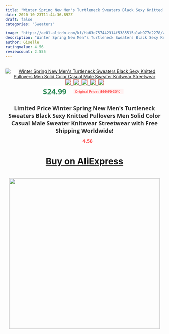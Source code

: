 ```yaml
---
title: "Winter Spring New Men's Turtleneck Sweaters Black Sexy Knitted Pullovers Men Solid Color Casual Male Sweater Knitwear Streetwear"
date: 2020-10-23T11:44:36.892Z
draft: false
categories: "Sweaters"

image: "https://ae01.alicdn.com/kf/Ha63e757442314f5385515a1ab977d2278/Winter-Spring-New-Men-s-Turtleneck-Sweaters-Black-Sexy-Knitted-Pullovers-Men-Solid-Color-Casual-Male.png_220x220.png"
description: "Winter Spring New Men's Turtleneck Sweaters Black Sexy Knitted Pullovers Men Solid Color Casual Male Sweater Knitwear Streetwear"
author: Giselle
ratingvalue: 4.56
reviewcount: 2.555
---
```

<br>
<div style="text-align: center;">
<a href="https://s.click.aliexpress.com/e/_9z6kZB" target="_blank" rel="nofollow noopener noreferrer"><img alt="Winter Spring New Men's Turtleneck Sweaters Black Sexy Knitted Pullovers Men Solid Color Casual Male Sweater Knitwear Streetwear" class="magnifier-image" src="https://ae01.alicdn.com/kf/Ha63e757442314f5385515a1ab977d2278/Winter-Spring-New-Men-s-Turtleneck-Sweaters-Black-Sexy-Knitted-Pullovers-Men-Solid-Color-Casual-Male.png_220x220.png_640x640.jpg">
<br>
<img style="border:1px solid salmon" src="https://ae01.alicdn.com/kf/Ha63e757442314f5385515a1ab977d2278/Winter-Spring-New-Men-s-Turtleneck-Sweaters-Black-Sexy-Knitted-Pullovers-Men-Solid-Color-Casual-Male.png_120x120.jpg">&nbsp;&nbsp;<img style="border:1px solid salmon" src="https://ae01.alicdn.com/kf/H1aad41294ff14d82a4830f79315f580er/Winter-Spring-New-Men-s-Turtleneck-Sweaters-Black-Sexy-Knitted-Pullovers-Men-Solid-Color-Casual-Male.jpg_120x120.jpg">&nbsp;&nbsp;<img style="border:1px solid salmon" src="https://ae01.alicdn.com/kf/H6ba8203f25c94ab086bffdb0f4e5489f7/Winter-Spring-New-Men-s-Turtleneck-Sweaters-Black-Sexy-Knitted-Pullovers-Men-Solid-Color-Casual-Male.jpg_120x120.jpg">&nbsp;&nbsp;<img style="border:1px solid salmon" src="https://ae01.alicdn.com/kf/H599b8479a55b4f49909a2e4ca8103dbbr/Winter-Spring-New-Men-s-Turtleneck-Sweaters-Black-Sexy-Knitted-Pullovers-Men-Solid-Color-Casual-Male.jpg_120x120.jpg">&nbsp;&nbsp;<img style="border:1px solid salmon" src="https://ae01.alicdn.com/kf/Hd2d967c7419e42059276e7375aff6234v/Winter-Spring-New-Men-s-Turtleneck-Sweaters-Black-Sexy-Knitted-Pullovers-Men-Solid-Color-Casual-Male.jpg_120x120.jpg"></a></div><br0>
<div style="text-align: center;"><span style="background-color: white; border: 0px; box-sizing: border-box; color: seagreen; display: inline-block; font-family: &quot;open sans&quot; , &quot;arial&quot; , &quot;helvetica&quot; , sans-serif , &quot;heiti&quot;; font-size: 24px; font-stretch: inherit; font-weight: 700; line-height: inherit; margin: 0px 10px 0px 0px; padding: 0px; vertical-align: middle;">$24.99 </span>
<span style="background: rgb(255 , 241 , 241); border-radius: 3px; border: 0px; box-sizing: border-box; color: #ff4747; display: inline-block; font-family: inherit; font-size: 12px; font-stretch: inherit; font-style: inherit; font-variant: inherit; font-weight: 600; line-height: inherit; margin: 0px; padding: 2px 5px; transform: scale(0.9); vertical-align: middle;">Original Price : <b style="text-decoration: line-through;">$35.70 </b> 30%&nbsp;&nbsp;</span></div>
<h1 style="color: #333333; display: inline-block; font-family: &quot;open sans&quot; , &quot;arial&quot; , &quot;helvetica&quot; , sans-serif , &quot;heiti&quot;; font-size: 18px; font-stretch: inherit; font-weight: 700; text-align: center;">Limited Price Winter Spring New Men's Turtleneck Sweaters Black Sexy Knitted Pullovers Men Solid Color Casual Male Sweater Knitwear Streetwear with Free Shipping Worldwide!</h1>
<div style="color: #ff4747; text-align: center;">
<img src="https://4.bp.blogspot.com/-M0ZcTcb-5uY/XleCXlxnR4I/AAAAAAAAAEc/OrjgMkXV1oMQFaCRZj5HQwOCBcu3w1FegCPcBGAYYCw/s1600/star.png" style="height: 15px;">&nbsp;<b>4.56</b></div>
<div class="button_cont" align="center"><a class="buynow_a" href="https://s.click.aliexpress.com/e/_9z6kZB" target="_blank" rel="nofollow noopener noreferrer"><H1>Buy on AliExpress</H1></a></div><br>
<div class="separator" style="clear: both; text-align: center;">
<img src="https://lh3.googleusercontent.com/-pTy5HemUv9M/XlePHvY0dAI/AAAAAAAAAE4/0nX5iRUoIWY8eMW9Dpxeirr157OZliDIgCLcBGAsYHQ/s1600/badge.gif" width="480">
</div>
